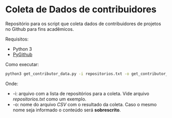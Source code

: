 # Coleta de Dados de contribuidores

Repositório para os script que coleta dados de contribuidores de projetos no
Github para fins acadêmicos.

Requisitos:
 - Python 3
 - [PyGithub](https://github.com/PyGithub/PyGithub)

Como executar:

```bash
python3 get_contributor_data.py -i repositorios.txt -o get_contributor_data.csv
```
Onde:

 - -i: arquivo com a lista de repositórios para a coleta. Vide arquivo
   *repositorios.txt* como um exemplo.
 - -o: nome do arquivo *CSV* com o resultado da coleta. Caso o mesmo nome seja
   informado o conteúdo será **sobrescrito**.

